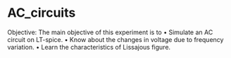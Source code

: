 # AC_circuits

Objective: The main objective of this experiment is to
• Simulate an AC circuit on LT-spice.
• Know about the changes in voltage due to frequency variation.
• Learn the characteristics of Lissajous figure.
